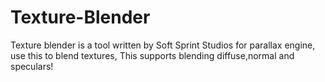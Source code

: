 # Texture-Blender
Texture blender is a tool written by Soft Sprint Studios for parallax engine, use this to blend textures, This supports blending diffuse,normal and speculars!
